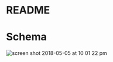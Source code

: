 # README

# Schema

![screen shot 2018-05-05 at 10 01 22 pm]("https://user-images.githubusercontent.com/26174903/39669274-5e62f87e-50b5-11e8-8d10-e0568f3024a0.png")


